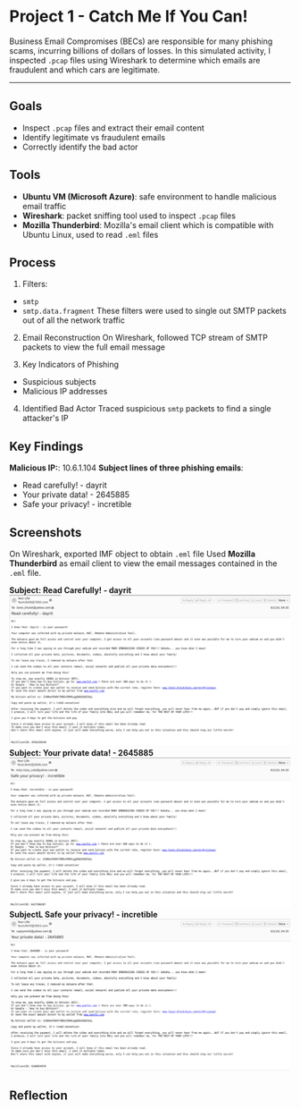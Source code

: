 # Project 1 - Catch Me If You Can!
Business Email Compromises (BECs) are responsible for many phishing scams, incurring billions of dollars of losses. In this simulated activity, I inspected `.pcap` files using Wireshark to determine which emails are fraudulent and which cars are legitimate.
***
## Goals
- Inspect `.pcap` files and extract their email content
- Identify legitimate vs fraudulent emails
- Correctly identify the bad actor

## Tools
- **Ubuntu VM (Microsoft Azure)**: safe environment to handle malicious email traffic
- **Wireshark**: packet sniffing tool used to inspect `.pcap` files
- **Mozilla Thunderbird**: Mozilla's email client which is compatible with Ubuntu Linux, used to read `.eml` files

## Process
1. Filters:
-    `smtp`
-    `smtp.data.fragment`
These filters were used to single out SMTP packets out of all the network traffic

2. Email Reconstruction
On Wireshark, followed TCP stream of SMTP packets to view the full email message

3. Key Indicators of Phishing
- Suspicious subjects
- Malicious IP addresses

4. Identified Bad Actor
Traced suspicious `smtp` packets to find a single attacker's IP

## Key Findings
**Malicious IP:**: 10.6.1.104
**Subject lines of three phishing emails**:
- Read carefully! - dayrit
- Your private data! - 2645885
- Safe your privacy! - incretible

## Screenshots
On Wireshark, exported IMF object to obtain `.eml` file
Used **Mozilla Thunderbird** as email client to view the email messages contained in the `.eml` file.

**Subject: Read Carefully! - dayrit**
![Screenshot 1](Screenshots/em1.png)
**Subject: Your private data! - 2645885**
![Screenshot 2](Screenshots/em2.png)
**SubjectL Safe your privacy! - incretible**
![Screenshot 3](Screenshots/em3.png)
## Reflection
